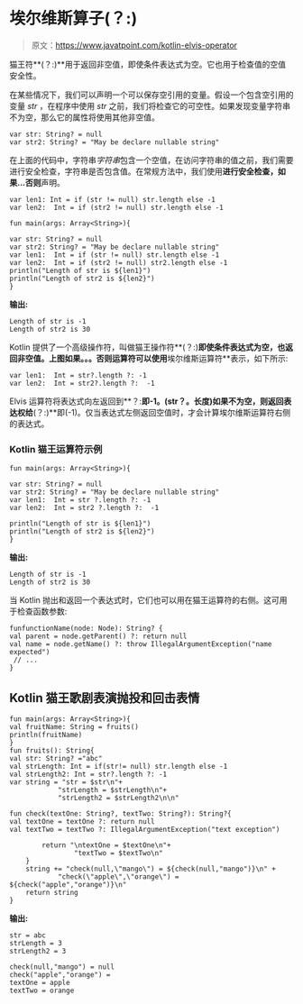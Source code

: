 # 埃尔维斯算子(？:)

> 原文：<https://www.javatpoint.com/kotlin-elvis-operator>

猫王符**(？:)**用于返回非空值，即使条件表达式为空。它也用于检查值的空值安全性。

在某些情况下，我们可以声明一个可以保存空引用的变量。假设一个包含空引用的变量 *str* ，在程序中使用 *str* 之前，我们将检查它的可空性。如果发现变量字符串不为空，那么它的属性将使用其他非空值。

```
var str: String? = null 
var str2: String? = "May be declare nullable string"

```

在上面的代码中，字符串*字符串*包含一个空值，在访问字符串的值之前，我们需要进行安全检查，字符串是否包含值。在常规方法中，我们使用**进行安全检查，如果...否则**声明。

```
var len1: Int = if (str != null) str.length else -1
var len2:  Int = if (str2 != null) str.length else -1

```

```
fun main(args: Array<String>){

var str: String? = null
var str2: String? = "May be declare nullable string"
var len1:  Int = if (str != null) str.length else -1
var len2:  Int = if (str2 != null) str2.length else -1
println("Length of str is ${len1}")
println("Length of str2 is ${len2}")
}

```

**输出:**

```
Length of str is -1
Length of str2 is 30

```

Kotlin 提供了一个高级操作符，叫做猫王操作符**(？:)**即使条件表达式为空，也返回非空值。**上图如果。。。否则**运算符可以使用**埃尔维斯运算符**表示，如下所示:

```
var len1:  Int = str?.length ?: -1
var len2:  Int = str2?.length ?:  -1

```

Elvis 运算符将表达式向左返回到**？:**即-1。(str？。长度)如果不为空，则返回表达权给**(？:)**即(-1)。仅当表达式左侧返回空值时，才会计算埃尔维斯运算符右侧的表达式。

### Kotlin 猫王运算符示例

```
fun main(args: Array<String>){

var str: String? = null
var str2: String? = "May be declare nullable string"
var len1:  Int = str ?.length ?: -1
var len2:  Int = str2 ?.length ?:  -1

println("Length of str is ${len1}")
println("Length of str2 is ${len2}")
}

```

**输出:**

```
Length of str is -1
Length of str2 is 30

```

当 Kotlin 抛出和返回一个表达式时，它们也可以用在猫王运算符的右侧。这可用于检查函数参数:

```
funfunctionName(node: Node): String? {
val parent = node.getParent() ?: return null
val name = node.getName() ?: throw IllegalArgumentException("name expected")
 // ...
}

```

## Kotlin 猫王歌剧表演抛投和回击表情

```
fun main(args: Array<String>){
val fruitName: String = fruits()
println(fruitName)
}
fun fruits(): String{
val str: String? ="abc"
val strLength: Int = if(str!= null) str.length else -1
val strLength2: Int = str?.length ?: -1
var string = "str = $str\n"+
            "strLength = $strLength\n"+
            "strLength2 = $strLength2\n\n"

fun check(textOne: String?, textTwo: String?): String?{
val textOne = textOne ?: return null
val textTwo = textTwo ?: IllegalArgumentException("text exception")

        return "\ntextOne = $textOne\n"+
                "textTwo = $textTwo\n"
    }
    string += "check(null,\"mango\") = ${check(null,"mango")}\n" +
            "check(\"apple\",\"orange\") = ${check("apple","orange")}\n"
    return string
}

```

**输出:**

```
str = abc
strLength = 3
strLength2 = 3

check(null,"mango") = null
check("apple","orange") = 
textOne = apple
textTwo = orange

```